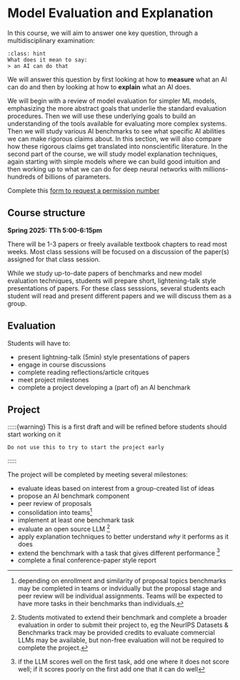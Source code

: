 

# Model Evaluation and Explanation


In this course, we will aim to answer one key question, through a multidisciplinary
examination: 

```{admonition}
:class: hint 
What does it mean to say:
> an AI can do that
```

We will answer this question by first looking at how to **measure** what an AI can do
and then by looking at how to **explain** what an AI does. 

We will begin with a review of model evaluation for simpler ML models, emphasizing the more 
abstract goals that underlie the standard evaluation procedures. Then we will use these underlying
goals to build an understanding of the tools available for evaluating more complex systems. 
Then we will study various AI benchmarks to see what specific AI abilities we can make rigorous 
claims about. In this section, we will also compare how these rigorous claims get translated into 
nonscientific literature. 
In the second part of the course, we will study model explanation techniques, again starting 
with simple models where we can build good intuition and then working up to what we can do 
for  deep neural networks with millions-hundreds of billions of parameters. 

Complete this [form to request a permission number](https://forms.gle/FranBuJd1mfpZSR38)



## Course structure

**Spring 2025: TTh 5:00-6:15pm**

There will be 1-3 papers or freely available textbook chapters to read most weeks. 
Most class sessions will be focused on a discussion of the paper(s) assigned for that 
class session.  

While we study up-to-date papers of benchmarks and new model evaluation techniques, 
students will prepare short, lightening-talk style presentations of papers. For these class
sesssions, several students each student will read and present different papers and 
we will discuss them as a group.   

## Evaluation

Students will have to: 
- present lightning-talk (5min) style presentations of papers
- engage in course discussions
- complete reading reflections/article critques
- meet project milestones
- complete a project developing a (part of) an AI benchmark

## Project

:::::{warning}
This is a first draft and will be refined before students should start working on it

```{important}
Do not use this to try to start the project early
```
:::::

The project will be completed by meeting several milestones:
- evaluate ideas based on interest from a group-created list of ideas
- propose an AI benchmark component
- peer review of proposals
- consolidation into teams[^teams]
- implement at least one benchmark task
- evaluate an open source LLM [^llmcredits]
- apply explanation techniques to better understand *why* it performs as it does
- extend the benchmark with a task that gives different performance [^performancevary] 
- complete a final conference-paper style report 

[^teams]: depending on enrollment and similarity of proposal topics benchmarks
 may be completed in teams or indvidually but the proposal stage and peer review will 
 be individual assignments. Teams will be expected to have more tasks in their benchmarks
 than individuals. 

[^llmcredits]:Students motivated to extend their benchmark and complete a broader evaluation 
in order to submit their project to, eg the NeurIPS Datasets & Benchmarks track 
may be provided credits to evaluate commercial LLMs may be available, but non-free
evaluation will not be required to complete the project. 

[^performancevary]: if the LLM scores well on the first task, add one where it does not score well; if it scores poorly on the first add one that it can do well

<!-- ## LLM use 

All work must reflect the students understanding. LLM assistants may be used to 
improve writing quality for assignments where writing quality will be assessed. 
However, when quality will be assessed, concision and proper style will also be
required. Any submitted writing that contains classic "bot" phrasing or that is
overly verbose and off topic will not be assessed and earn zero credit. 

At the instructor's discretion, any submitted work may be re-assessed by oral 
exam to ensure that the student actually understands.  -->
